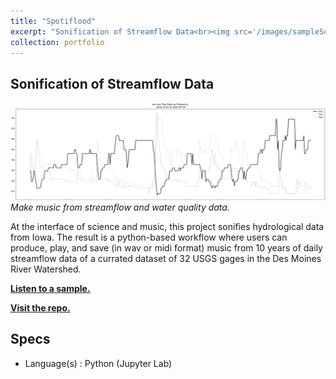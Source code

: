 ```yaml
---
title: "Spotiflood"
excerpt: "Sonification of Streamflow Data<br><img src='/images/sampleSong.png' style='max-heigh: 300px;'>"
collection: portfolio
---
```


Sonification of Streamflow Data
----------

![Visual of Sample Song](/images/sampleSong.png)
<i>Make music from streamflow and water quality data.</i>

At the interface of science and music, this project sonifies hydrological data from Iowa. 
The result is a python-based workflow where users can produce, play, and save (in wav or midi format) music from 10 years of daily streamflow data of a currated dataset of 32 USGS gages in the Des Moines River Watershed.

[**Listen to a sample.**](/files/raccoon-vibes-with-wq.mp3)

[**Visit the repo.**](https://github.com/gregjewi/spotiflood)

Specs
--------
- Language(s)   : Python (Jupyter Lab)